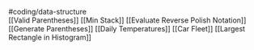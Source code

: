 #coding/data-structure  
[[Valid Parentheses]]
[[Min Stack]] 
[[Evaluate Reverse Polish Notation]] 
[[Generate Parentheses]] 
[[Daily Temperatures]] 
[[Car Fleet]] 
[[Largest Rectangle in Histogram]] 